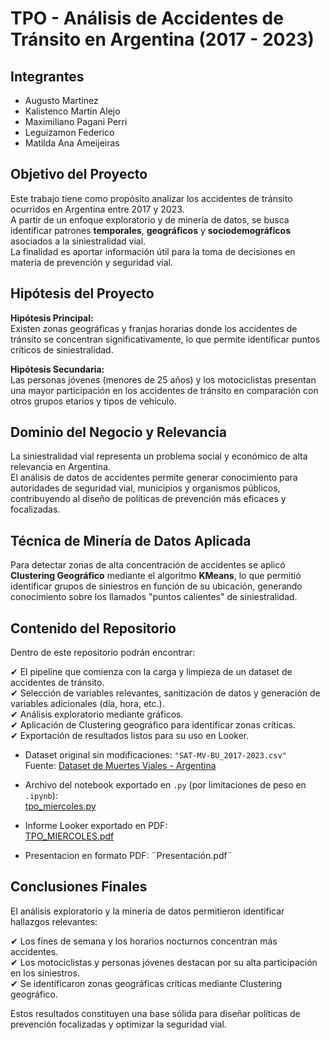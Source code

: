 # TPO - Análisis de Accidentes de Tránsito en Argentina (2017 - 2023)

## Integrantes
- Augusto Martinez  
- Kalistenco Martin Alejo  
- Maximiliano Pagani Perri  
- Leguizamon Federico  
- Matilda Ana Ameijeiras  

## Objetivo del Proyecto

Este trabajo tiene como propósito analizar los accidentes de tránsito ocurridos en Argentina entre 2017 y 2023.  
A partir de un enfoque exploratorio y de minería de datos, se busca identificar patrones **temporales**, **geográficos** y **sociodemográficos** asociados a la siniestralidad vial.  
La finalidad es aportar información útil para la toma de decisiones en materia de prevención y seguridad vial.

## Hipótesis del Proyecto

**Hipótesis Principal:**  
Existen zonas geográficas y franjas horarias donde los accidentes de tránsito se concentran significativamente, lo que permite identificar puntos críticos de siniestralidad.

**Hipótesis Secundaria:**  
Las personas jóvenes (menores de 25 años) y los motociclistas presentan una mayor participación en los accidentes de tránsito en comparación con otros grupos etarios y tipos de vehículo.

## Dominio del Negocio y Relevancia

La siniestralidad vial representa un problema social y económico de alta relevancia en Argentina.  
El análisis de datos de accidentes permite generar conocimiento para autoridades de seguridad vial, municipios y organismos públicos, contribuyendo al diseño de políticas de prevención más eficaces y focalizadas.

## Técnica de Minería de Datos Aplicada

Para detectar zonas de alta concentración de accidentes se aplicó **Clustering Geográfico** mediante el algoritmo **KMeans**, lo que permitió identificar grupos de siniestros en función de su ubicación, generando conocimiento sobre los llamados "puntos calientes" de siniestralidad.

## Contenido del Repositorio

Dentro de este repositorio podrán encontrar:

✔ El pipeline que comienza con la carga y limpieza de un dataset de accidentes de tránsito.  
✔ Selección de variables relevantes, sanitización de datos y generación de variables adicionales (día, hora, etc.).  
✔ Análisis exploratorio mediante gráficos.  
✔ Aplicación de Clustering geográfico para identificar zonas críticas.  
✔ Exportación de resultados listos para su uso en Looker.

- Dataset original sin modificaciones: `"SAT-MV-BU_2017-2023.csv"`  
  Fuente: [Dataset de Muertes Viales - Argentina](https://datos.gob.ar/dataset/seguridad-muertes-viales-sistema-alerta-temprana-estadisticas-criminales-republica-argentina/archivo/seguridad_7.2)  

- Archivo del notebook exportado en `.py` (por limitaciones de peso en `.ipynb`):  
  [tpo_miercoles.py](https://colab.research.google.com/drive/1Ux-tL65CVQUHia6x2HjlWOLPebk7BtJL?usp=sharing)  

- Informe Looker exportado en PDF:  
  [TPO_MIERCOLES.pdf](https://lookerstudio.google.com/reporting/9c6c4f46-133f-4330-8a57-479350025141)

- Presentacion en formato PDF:
  ¨Presentación.pdf¨

## Conclusiones Finales

El análisis exploratorio y la minería de datos permitieron identificar hallazgos relevantes:

✔ Los fines de semana y los horarios nocturnos concentran más accidentes.  
✔ Los motociclistas y personas jóvenes destacan por su alta participación en los siniestros.  
✔ Se identificaron zonas geográficas críticas mediante Clustering geográfico.

Estos resultados constituyen una base sólida para diseñar políticas de prevención focalizadas y optimizar la seguridad vial.

